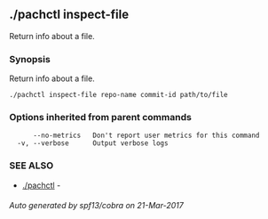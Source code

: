 ## ./pachctl inspect-file

Return info about a file.

### Synopsis


Return info about a file.

```
./pachctl inspect-file repo-name commit-id path/to/file
```

### Options inherited from parent commands

```
      --no-metrics   Don't report user metrics for this command
  -v, --verbose      Output verbose logs
```

### SEE ALSO
* [./pachctl](./pachctl.md)	 - 

###### Auto generated by spf13/cobra on 21-Mar-2017
